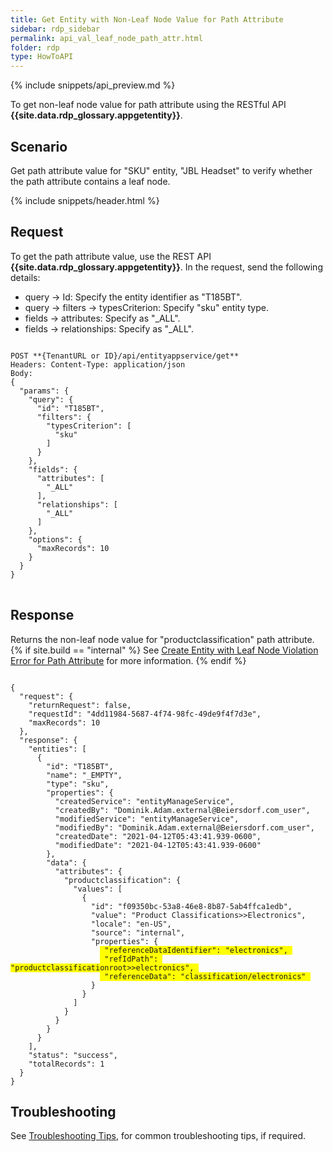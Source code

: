 ```yaml
---
title: Get Entity with Non-Leaf Node Value for Path Attribute
sidebar: rdp_sidebar
permalink: api_val_leaf_node_path_attr.html
folder: rdp
type: HowToAPI
---
```


{% include snippets/api_preview.md %}

To get non-leaf node value for path attribute using the RESTful API **{{site.data.rdp_glossary.appgetentity}}**.

## Scenario

Get path attribute value for "SKU" entity, "JBL Headset" to verify whether the path attribute contains a leaf node.

{% include snippets/header.html %}

## Request

To get the path attribute value, use the REST API **{{site.data.rdp_glossary.appgetentity}}**. In the request, send the following details:

* query -> Id: Specify the entity identifier as "T185BT".
* query -> filters -> typesCriterion: Specify "sku" entity type.
* fields -> attributes: Specify as "_ALL".
* fields -> relationships: Specify as "_ALL".

<pre>
<code>
POST **{TenantURL or ID}/api/entityappservice/get**
Headers: Content-Type: application/json
Body:
{
  "params": {
    "query": {
      "id": "T185BT",
      "filters": {
        "typesCriterion": [
          "sku"
        ]
      }
    },
    "fields": {
      "attributes": [
        "_ALL"
      ],
      "relationships": [
        "_ALL"
      ]
    },
    "options": {
      "maxRecords": 10
    }
  }
}
</code>
</pre>

## Response

Returns the non-leaf node value for "productclassification" path attribute. {% if site.build == "internal" %} See [Create Entity with Leaf Node Violation Error for Path Attribute](api_app_create_leaf_node_path_attribute.html) for more information. {% endif %} 


<pre><code>
{
  "request": {
    "returnRequest": false,
    "requestId": "4dd11984-5687-4f74-98fc-49de9f4f7d3e",
    "maxRecords": 10
  },
  "response": {
    "entities": [
      {
        "id": "T185BT",
        "name": "_EMPTY",
        "type": "sku",
        "properties": {
          "createdService": "entityManageService",
          "createdBy": "Dominik.Adam.external@Beiersdorf.com_user",
          "modifiedService": "entityManageService",
          "modifiedBy": "Dominik.Adam.external@Beiersdorf.com_user",
          "createdDate": "2021-04-12T05:43:41.939-0600",
          "modifiedDate": "2021-04-12T05:43:41.939-0600"
        },
        "data": {
          "attributes": {
            "productclassification": {
              "values": [
                {
                  "id": "f09350bc-53a8-46e8-8b87-5ab4ffca1edb",
                  "value": "Product Classifications>>Electronics",
                  "locale": "en-US",
                  "source": "internal",
                  "properties": {
                    <span style="background-color: #FFFF00"> "referenceDataIdentifier": "electronics", </span>
                    <span style="background-color: #FFFF00"> "refIdPath": "productclassificationroot>>electronics", </span>
                    <span style="background-color: #FFFF00"> "referenceData": "classification/electronics" </span>  
                  }
                }
              ]
            }
          }
        }
      }
    ],
    "status": "success",
    "totalRecords": 1
  }
}
</code></pre>

## Troubleshooting

See [Troubleshooting Tips](api_troubleshooting_tips.html), for common troubleshooting tips, if required.  